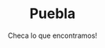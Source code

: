 ---
title: "Puebla"
subtitle: "Checa lo que encontramos!"
video: "https://www.youtube.com/embed/Mr7uGgl40QU"
deals:
  - type: "plane"
    info: "Código de Promoción<br>$400 MXN"
    hiddeninfo: "CÓDIGO:<br>VOLARISEX0101"
    link: "http://www.volaris.com/"
  - type: "hotel"
    info: "Hotel Santa Anita<br>Convenio Excapes"
    link: "http://santaanitahotel.com/"
    hiddeninfo: "CONVENIO:<br>REYESEX0101" 
challenges:
  - name: "Rapel"
    locations: 
      - place: "Cuetzalan"
        name: "Cascadas Las Brisas"
        link: "http://holi.com/"
        info: "53-84-63-99-62"
  - name: "Espeleologia"
    locations: 
      - place: "Zapotitlán"
        name: "Grutas de Zapotitlán"
        link: "http://zapotitlan.com/"
        info: "53-84-63-99-62"
  - name: "Cuatrimoto"
    locations: 
      - place: "Huauchinango"
        name: "Cuatrimotos Estrella"
        link: "http://holi.com/"
        info: "53-84-63-99-62"
images:
  - link: "1.jpg"
  - link: "2.jpg"
  - link: "3.jpg"
  - link: "4.jpg"
  - link: "5.jpg"
---